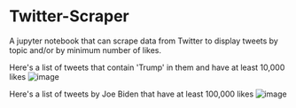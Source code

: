 # Twitter-Scraper

A jupyter notebook that can scrape data from Twitter to display tweets by topic and/or by minimum number of likes. 

Here's a list of tweets that contain 'Trump' in them and have at least 10,000 likes
![image](https://user-images.githubusercontent.com/32407086/149615485-897781e9-4cbf-47b2-87a9-8479efa660c2.png)


Here's a list of tweets by Joe Biden that have at least 100,000 likes
![image](https://user-images.githubusercontent.com/32407086/149615546-0782c2fc-34fb-4043-adbe-87e6b4d2ae59.png)
